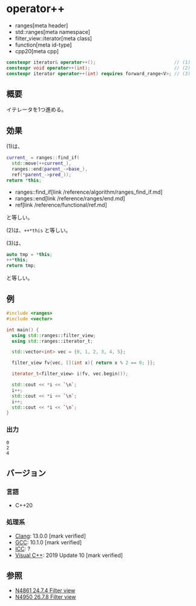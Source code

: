 # operator++
* ranges[meta header]
* std::ranges[meta namespace]
* filter_view::iterator[meta class]
* function[meta id-type]
* cpp20[meta cpp]

```cpp
constexpr iterator& operator++();                             // (1)
constexpr void operator++(int);                               // (2)
constexpr iterator operator++(int) requires forward_range<V>; // (3)
```

## 概要

イテレータを1つ進める。

## 効果

(1)は、

```cpp
current_ = ranges::find_if(
  std::move(++current_),
  ranges::end(parent_->base_),
  ref(*parent_->pred_));
return *this;
```
* ranges::find_if[link /reference/algorithm/ranges_find_if.md]
* ranges::end[link /reference/ranges/end.md]
* ref[link /reference/functional/ref.md]

と等しい。

(2)は、`++*this` と等しい。

(3)は、
```cpp
auto tmp = *this;
++*this;
return tmp;
```

と等しい。

## 例
```cpp example
#include <ranges>
#include <vector>

int main() {
  using std::ranges::filter_view;
  using std::ranges::iterator_t;

  std::vector<int> vec = {0, 1, 2, 3, 4, 5};

  filter_view fv{vec, [](int x){ return x % 2 == 0; }};

  iterator_t<filter_view> i(fv, vec.begin());

  std::cout << *i << `\n`;
  i++;
  std::cout << *i << `\n`;
  i++;
  std::cout << *i << `\n`;
}
```

### 出力
```
0
2
4
```

## バージョン
### 言語
- C++20

### 処理系
- [Clang](/implementation.md#clang): 13.0.0 [mark verified]
- [GCC](/implementation.md#gcc): 10.1.0 [mark verified]
- [ICC](/implementation.md#icc): ?
- [Visual C++](/implementation.md#visual_cpp): 2019 Update 10 [mark verified]

## 参照
- [N4861 24.7.4 Filter view](https://timsong-cpp.github.io/cppwp/n4861/range.filter)
- [N4950 26.7.8 Filter view](https://timsong-cpp.github.io/cppwp/n4950/range.filter)
